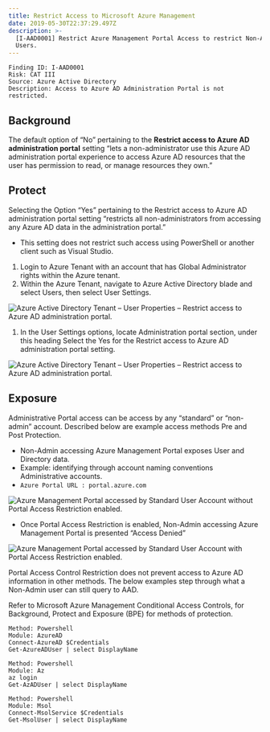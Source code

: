 ```yaml
---
title: Restrict Access to Microsoft Azure Management
date: 2019-05-30T22:37:29.497Z
description: >-
  [I-AAD0001] Restrict Azure Management Portal Access to restrict Non-Admin
  Users.
---
```

```
Finding ID: I-AAD0001
Risk: CAT III
Source: Azure Active Directory
Description: Access to Azure AD Administration Portal is not restricted.
```

## Background

The default option of “No” pertaining to the **Restrict access to Azure AD administration portal** setting “lets a non-administrator use this Azure AD administration portal experience to access Azure AD resources that the user has permission to read, or manage resources they own.”

## Protect

Selecting the Option “Yes” pertaining to the Restrict access to Azure AD administration portal setting “restricts all non-administrators from accessing any Azure AD data in the administration portal.”

* This setting does not restrict such access using PowerShell or another client such as Visual Studio.

1. Login to Azure Tenant with an account that has Global Administrator rights within the Azure tenant.
2. Within the Azure Tenant, navigate to Azure Active Directory blade and select Users, then select User Settings.

![Azure Active Directory Tenant – User Properties – Restrict access to Azure AD administration portal.](/img/azure-inno-ad-01_001.png "Azure Active Directory Tenant – User Properties – Restrict access to Azure AD administration portal.")

1. In the User Settings options, locate Administration portal section, under this heading Select the Yes for the Restrict access to Azure AD administration portal setting.

![Azure Active Directory Tenant – User Properties – Restrict access to Azure AD administration portal.](/img/azure-inno-ad-01_002.png "Azure Active Directory Tenant – User Properties – Restrict access to Azure AD administration portal.")

## Exposure

Administrative Portal access can be access by any “standard” or “non-admin” account. Described below are example access methods Pre and Post Protection.

* Non-Admin accessing Azure Management Portal exposes User and Directory data.
* Example: identifying through account naming conventions Administrative accounts.
* `Azure Portal URL : portal.azure.com`

![Azure Management Portal accessed by Standard User Account without Portal Access Restriction enabled.](/img/azure-inno-ad-03.png "Azure Management Portal accessed by Standard User Account without Portal Access Restriction enabled.")

* Once Portal Access Restriction is enabled, Non-Admin accessing Azure Management Portal is presented “Access Denied”

![Azure Management Portal accessed by Standard User Account with Portal Access Restriction enabled.](/img/azure-inno-ad-04.png "Azure Management Portal accessed by Standard User Account with Portal Access Restriction enabled.")

Portal Access Control Restriction does not prevent access to Azure AD information in other methods. The below examples step through what a Non-Admin user can still query to AAD.

Refer to Microsoft Azure Management Conditional Access Controls, for Background, Protect and Exposure (BPE) for methods of protection.

```
Method: Powershell
Module: AzureAD
Connect-AzureAD $Credentials
Get-AzureADUser | select DisplayName
```

```
Method: Powershell
Module: Az
az login
Get-AzADUser | select DisplayName
```

```
Method: Powershell
Module: Msol
Connect-MsolService $Credentials
Get-MsolUser | select DisplayName
```
